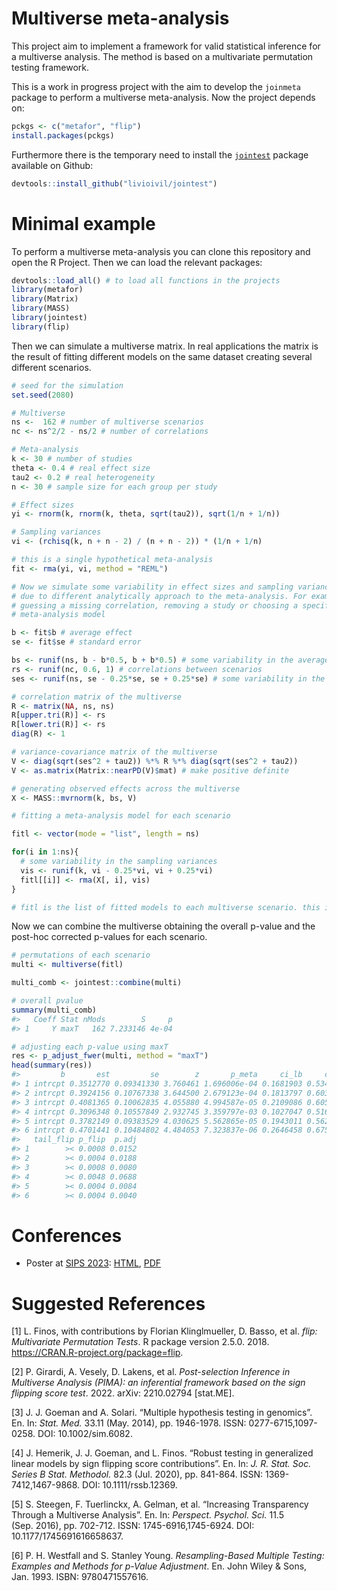 
<!-- README.md is generated from README.Rmd. Please edit that file -->

# Multiverse meta-analysis

This project aim to implement a framework for valid statistical
inference for a multiverse analysis. The method is based on a
multivariate permutation testing framework.

This is a work in progress project with the aim to develop the
`joinmeta` package to perform a multiverse meta-analysis. Now the
project depends on:

``` r
pckgs <- c("metafor", "flip")
install.packages(pckgs)
```

Furthermore there is the temporary need to install the
[`jointest`](https://github.com/livioivil/jointest) package available on
Github:

``` r
devtools::install_github("livioivil/jointest")
```

# Minimal example

To perform a multiverse meta-analysis you can clone this repository and
open the R Project. Then we can load the relevant packages:

``` r
devtools::load_all() # to load all functions in the projects
library(metafor)
library(Matrix)
library(MASS)
library(jointest)
library(flip)
```

Then we can simulate a multiverse matrix. In real applications the
matrix is the result of fitting different models on the same dataset
creating several different scenarios.

``` r
# seed for the simulation
set.seed(2080)

# Multiverse
ns <-  162 # number of multiverse scenarios
nc <- ns^2/2 - ns/2 # number of correlations

# Meta-analysis
k <- 30 # number of studies
theta <- 0.4 # real effect size
tau2 <- 0.2 # real heterogeneity
n <- 30 # sample size for each group per study

# Effect sizes
yi <- rnorm(k, rnorm(k, theta, sqrt(tau2)), sqrt(1/n + 1/n))

# Sampling variances
vi <- (rchisq(k, n + n - 2) / (n + n - 2)) * (1/n + 1/n)

# this is a single hypothetical meta-analysis
fit <- rma(yi, vi, method = "REML")

# Now we simulate some variability in effect sizes and sampling variances
# due to different analytically approach to the meta-analysis. For example
# guessing a missing correlation, removing a study or choosing a specific
# meta-analysis model

b <- fit$b # average effect
se <- fit$se # standard error

bs <- runif(ns, b - b*0.5, b + b*0.5) # some variability in the average effect
rs <- runif(nc, 0.6, 1) # correlations between scenarios
ses <- runif(ns, se - 0.25*se, se + 0.25*se) # some variability in the standard error

# correlation matrix of the multiverse
R <- matrix(NA, ns, ns)
R[upper.tri(R)] <- rs
R[lower.tri(R)] <- rs
diag(R) <- 1

# variance-covariance matrix of the multiverse
V <- diag(sqrt(ses^2 + tau2)) %*% R %*% diag(sqrt(ses^2 + tau2))
V <- as.matrix(Matrix::nearPD(V)$mat) # make positive definite

# generating observed effects across the multiverse
X <- MASS::mvrnorm(k, bs, V)

# fitting a meta-analysis model for each scenario

fitl <- vector(mode = "list", length = ns)

for(i in 1:ns){
  # some variability in the sampling variances
  vis <- runif(k, vi - 0.25*vi, vi + 0.25*vi)
  fitl[[i]] <- rma(X[, i], vis)
}

# fitl is the list of fitted models to each multiverse scenario. this is usually the starting point for the multiverse analysis.
```

Now we can combine the multiverse obtaining the overall p-value and the
post-hoc corrected p-values for each scenario.

``` r
# permutations of each scenario
multi <- multiverse(fitl)

multi_comb <- jointest::combine(multi)

# overall pvalue
summary(multi_comb)
#>   Coeff Stat nMods        S     p
#> 1     Y maxT   162 7.233146 4e-04

# adjusting each p-value using maxT
res <- p_adjust_fwer(multi, method = "maxT")
head(summary(res))
#>         b       est         se        z       p_meta     ci_lb     ci_ub t_flip
#> 1 intrcpt 0.3512770 0.09341330 3.760461 1.696006e-04 0.1681903 0.5343637 3.7936
#> 2 intrcpt 0.3924156 0.10767338 3.644500 2.679123e-04 0.1813797 0.6034516 3.6606
#> 3 intrcpt 0.4081365 0.10062835 4.055880 4.994587e-05 0.2109086 0.6053644 4.0932
#> 4 intrcpt 0.3096348 0.10557849 2.932745 3.359797e-03 0.1027047 0.5165648 2.9118
#> 5 intrcpt 0.3782149 0.09383529 4.030625 5.562865e-05 0.1943011 0.5621287 4.0398
#> 6 intrcpt 0.4701441 0.10484802 4.484053 7.323837e-06 0.2646458 0.6756425 4.4841
#>   tail_flip p_flip  p.adj
#> 1        >< 0.0008 0.0152
#> 2        >< 0.0004 0.0188
#> 3        >< 0.0008 0.0080
#> 4        >< 0.0048 0.0688
#> 5        >< 0.0004 0.0084
#> 6        >< 0.0004 0.0040
```

# Conferences

- Poster at [SIPS 2023](https://www.improvingpsych.org/SIPS2023/):
  [HTML](conferences/sips2023/poster/sips-2023.html),
  [PDF](conferences/sips2023/poster/sips-2023.pdf)

# Suggested References

\[1\] L. Finos, with contributions by Florian Klinglmueller, D. Basso,
et al. *flip: Multivariate Permutation Tests*. R package version 2.5.0.
2018. <https://CRAN.R-project.org/package=flip>.

\[2\] P. Girardi, A. Vesely, D. Lakens, et al. *Post-selection Inference
in Multiverse Analysis (PIMA): an inferential framework based on the
sign flipping score test*. 2022. arXiv: 2210.02794 \[stat.ME\].

\[3\] J. J. Goeman and A. Solari. “Multiple hypothesis testing in
genomics”. En. In: *Stat. Med.* 33.11 (May. 2014), pp. 1946-1978. ISSN:
0277-6715,1097-0258. DOI: 10.1002/sim.6082.

\[4\] J. Hemerik, J. J. Goeman, and L. Finos. “Robust testing in
generalized linear models by sign flipping score contributions”. En. In:
*J. R. Stat. Soc. Series B Stat. Methodol.* 82.3 (Jul. 2020), pp.
841-864. ISSN: 1369-7412,1467-9868. DOI: 10.1111/rssb.12369.

\[5\] S. Steegen, F. Tuerlinckx, A. Gelman, et al. “Increasing
Transparency Through a Multiverse Analysis”. En. In: *Perspect. Psychol.
Sci.* 11.5 (Sep. 2016), pp. 702-712. ISSN: 1745-6916,1745-6924. DOI:
10.1177/1745691616658637.

\[6\] P. H. Westfall and S. Stanley Young. *Resampling-Based Multiple
Testing: Examples and Methods for p-Value Adjustment*. En. John Wiley &
Sons, Jan. 1993. ISBN: 9780471557616.
